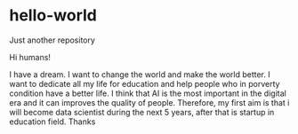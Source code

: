 # hello-world
Just another repository

Hi humans!

I have a dream. I want to change the world and make the world better. I want to dedicate all my life for education and help people who in porverty condition have a better life. I think that AI is the most important in the digital era and it can improves the quality of people. Therefore, my first aim is that i will become data scientist during the next 5 years, after that is startup in education field.
Thanks
